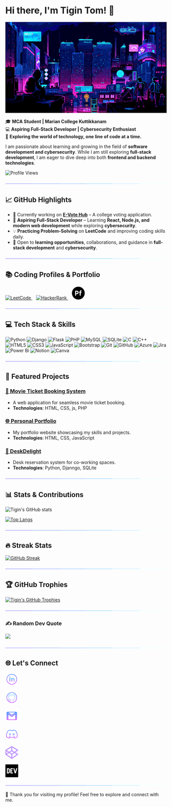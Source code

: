 # Hi there, I'm Tigin Tom! 👋

![Lofi City](assets/loficity.gif)


🎓 **MCA Student | Marian College Kuttikkanam**  
💻 **Aspiring Full-Stack Developer | Cybersecurity Enthusiast**  
🌟 **Exploring the world of technology, one line of code at a time.**  

I am passionate about learning and growing in the field of **software development and cybersecurity**. While I am still exploring **full-stack development**, I am eager to dive deep into both **frontend and backend technologies**. 

![Profile Views](https://komarev.com/ghpvc/?username=Tigin-T-om&label=Profile%20Views&color=blue&style=flat)
 
![Separator](assets/borderseperator.gif)

## 📈 GitHub Highlights  

- 🔭 Currently working on **[E-Vote Hub](https://github.com/Tigin-T-om/E-Vote-Hub.git)** – A college voting application.  
- 🌱 **Aspiring Full-Stack Developer** – Learning **React, Node.js, and modern web development** while exploring **cybersecurity**.  
- 💡 **Practicing Problem-Solving** on **LeetCode** and improving coding skills daily.  
- 🎯 Open to **learning opportunities**, collaborations, and guidance in **full-stack development** and **cybersecurity**.  

![Separator](assets/borderseperator.gif)

## 📚 Coding Profiles & Portfolio  
<p align="left">
  <a href="https://leetcode.com/u/Tigin-Tom/" target="_blank">
    <img src="https://upload.wikimedia.org/wikipedia/commons/1/19/LeetCode_logo_black.png" alt="LeetCode" width="40px"/>
  </a>
  &nbsp;&nbsp;
  <a href="https://www.hackerrank.com/profile/tigintom158" target="_blank">
    <img src="https://upload.wikimedia.org/wikipedia/commons/6/65/HackerRank_logo.png" alt="HackerRank" width="40px"/>
  </a>
  &nbsp;&nbsp;
  <a href="https://github.com/Tigin-T-om/Portfolio" target="_blank">
    <img src="assets/adobe-portfolio.svg" alt="Portfolio" width="40px"/>
  </a>
</p>  

![Separator](assets/borderseperator.gif)

## 💻 Tech Stack & Skills  

![Python](https://img.shields.io/badge/python-3670A0?style=for-the-badge&logo=python&logoColor=ffdd54)
![Django](https://img.shields.io/badge/django-%23092E20.svg?style=for-the-badge&logo=django&logoColor=white)
![Flask](https://img.shields.io/badge/flask-%23000.svg?style=for-the-badge&logo=flask&logoColor=white)
![PHP](https://img.shields.io/badge/php-%23777BB4.svg?style=for-the-badge&logo=php&logoColor=white)
![MySQL](https://img.shields.io/badge/mysql-4479A1.svg?style=for-the-badge&logo=mysql&logoColor=white)
![SQLite](https://img.shields.io/badge/sqlite-%2307405e.svg?style=for-the-badge&logo=sqlite&logoColor=white)
![C](https://img.shields.io/badge/c-%2300599C.svg?style=for-the-badge&logo=c&logoColor=white)
![C++](https://img.shields.io/badge/c++-%2300599C.svg?style=for-the-badge&logo=c%2B%2B&logoColor=white)
![HTML5](https://img.shields.io/badge/html5-%23E34F26.svg?style=for-the-badge&logo=html5&logoColor=white)
![CSS3](https://img.shields.io/badge/css3-%231572B6.svg?style=for-the-badge&logo=css3&logoColor=white)
![JavaScript](https://img.shields.io/badge/javascript-F7DF1E?style=for-the-badge&logo=javascript&logoColor=black)
![Bootstrap](https://img.shields.io/badge/bootstrap-%238511FA.svg?style=for-the-badge&logo=bootstrap&logoColor=white)
![Git](https://img.shields.io/badge/git-%23F05033.svg?style=for-the-badge&logo=git&logoColor=white)
![GitHub](https://img.shields.io/badge/github-%23121011.svg?style=for-the-badge&logo=github&logoColor=white)
![Azure](https://img.shields.io/badge/Microsoft_Azure-0078D4?style=for-the-badge&logo=microsoft-azure&logoColor=white)
![Jira](https://img.shields.io/badge/jira-%230A0FFF.svg?style=for-the-badge&logo=jira&logoColor=white)
![Power Bi](https://img.shields.io/badge/power_bi-F2C811?style=for-the-badge&logo=powerbi&logoColor=black)
![Notion](https://img.shields.io/badge/Notion-%23000000.svg?style=for-the-badge&logo=notion&logoColor=white)
![Canva](https://img.shields.io/badge/Canva-%2300C4CC.svg?style=for-the-badge&logo=Canva&logoColor=white)

![Separator](assets/borderseperator.gif)


## 🚀 Featured Projects
### [🎥 Movie Ticket Booking System](https://github.com/Tigin-T-om/Movie_ticket)
- A web application for seamless movie ticket booking.
- **Technologies**: HTML, CSS, js, PHP

### [🌐 Personal Portfolio](https://github.com/Tigin-T-om/Portfolio)
- My portfolio website showcasing my skills and projects.
- **Technologies**: HTML, CSS, JavaScript

### [💼 DeskDelight](https://github.com/Tigin-T-om/DeskDelight)
- Desk reservation system for co-working spaces.
- **Technologies**: Python, Djanngo, SQLite

![Separator](assets/borderseperator.gif)

## 📊 Stats & Contributions
![Tigin's GitHub stats](https://github-readme-stats.vercel.app/api?username=Tigin-T-om&show_icons=true&theme=github_dark&hide_border=true&count_private=true&include_all_commits=true&card_width=500)

[![Top Langs](https://github-readme-stats.vercel.app/api/top-langs/?username=Tigin-T-om&layout=compact&theme=github_dark&hide_border=true&langs_count=8&card_width=500)](https://github.com/Tigin-T-om)

![Separator](assets/borderseperator.gif)

## 🔥 Streak Stats
[![GitHub Streak](https://github-status-iota.vercel.app?user=Tigin-T-om&theme=tokyonight&hide_border=true&fire=EBAC17)](https://git.io/streak-stats)

![Separator](assets/borderseperator.gif)

## 🏆 GitHub Trophies  
[![Tigin's GitHub Trophies](https://github-profile-trophy.vercel.app/?username=Tigin-T-om&theme=onedark&row=1&column=7&no-bg=true&margin-w=10&margin-h=10)](https://github.com/ryo-ma/github-profile-trophy)

![Separator](assets/borderseperator.gif)

### ✍️ Random Dev Quote
![](https://quotes-github-readme.vercel.app/api?type=vetical&theme=radical)

![Separator](assets/borderseperator.gif)

## 🌐 Let's Connect
<p align="left">
  <a href="https://www.linkedin.com/in/tigintom/" target="_blank">
    <img src="assets/linkedinlogo.png" alt="LinkedIn" width="40px" style="vertical-align: middle; display: block; margin-bottom: 0;"/>
  </a>
  &nbsp;&nbsp;
  <a href="https://profile-summary-for-github.herokuapp.com/user/Tigin-T-om" target="_blank">
    <img src="assets/githublogo.png" alt="GitHub" width="40px" style="vertical-align: middle; display: block; margin-bottom: 0;"/>
  </a>
  &nbsp;&nbsp;
  <a href="mailto:tigintomelanji@gmail.com">
    <img src="assets/gmailogo.png" alt="Gmail" width="40px" style="vertical-align: middle; display: block; margin-bottom: 0;"/>
  </a>
  &nbsp;&nbsp;
  <a href="https://discord.com/users/tom_tigin">
    <img src="assets/discordlogo.png" alt="Discord" width="40px" style="vertical-align: middle; display: block; margin-bottom: 0;"/>
  </a>
  &nbsp;&nbsp;
  <a href="https://codepen.io/Tigin-Tom">
    <img src="assets/codepenlogo.png" alt="CodePen" width="40px" style="vertical-align: middle; display: block; margin-bottom: 0;"/>
  </a>
  &nbsp;&nbsp;
  <a href="https://dev.to/tigin_tom_855930423c238b7">
    <img src="assets/devtologo.png" alt="Dev.to" width="40px" style="vertical-align: middle; display: block; margin-bottom: 0;"/>
  </a>
</p>


![Separator](assets/borderseperator.gif)

🙌 Thank you for visiting my profile! Feel free to explore and connect with me.

